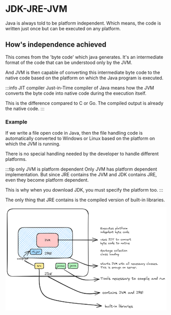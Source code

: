 # JDK-JRE-JVM

Java is always told to be platform independent.
Which means, the code is written just once but can be executed on any platform.

## How's independence achieved

This comes from the 'byte code' which java generates.
It's an intermediate format of the code that can be understood only by the JVM.

And JVM is then capable of converting this intermediate byte code to the native code
based on the platform on which the Java program is executed.

:::info JIT compiler
Just-in-Time compiler of Java means how the JVM converts the byte code into native code
during the execution itself.

This is the difference compared to C or Go. The compiled output is already the native code.
:::

### Example

If we write a file open code in Java,
then the file handling code is automatically converted to Windows or Linux based on the platform
on which the JVM is running.

There is no special handling needed by the developer to handle different platforms.

:::tip only JVM is platform dependent
Only JVM has platform dependent implementation.
But since JRE contains the JVM and JDK contains JRE, even they become platform dependent.

This is why when you download JDK, you must specify the platform too.
:::

The only thing that JRE contains is the compiled version of built-in libraries.

![JVM-JRE-JDK](../../static/img/jdk-jre-jvm.excalidraw.png)

